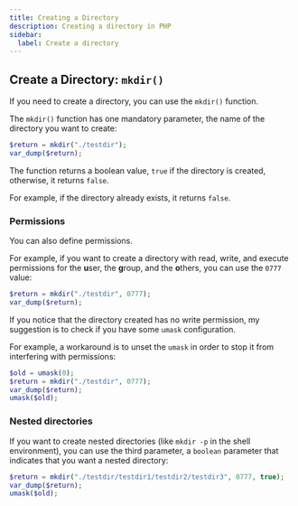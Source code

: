 ```yaml
---
title: Creating a Directory
description: Creating a directory in PHP
sidebar:
  label: Create a directory
---
```


## Create a Directory: `mkdir()`
If you need to create a directory, you can use the `mkdir()` function.

The `mkdir()` function has one mandatory parameter, the name of the directory you want to create:

```php
$return = mkdir("./testdir");
var_dump($return);
```

The function returns a boolean value, `true` if the directory is created, otherwise, it returns `false`.

For example, if the directory already exists, it returns `false`.

### Permissions

You can also define permissions.

For example, if you want to create a directory with read, write, and execute permissions for the **u**ser, the **g**roup, and the **o**thers, you can use the `0777` value:

```php
$return = mkdir("./testdir", 0777);
var_dump($return);
```

If you notice that the directory created has no write permission, my suggestion is to check if you have some `umask` configuration.

For example, a workaround is to unset the `umask` in order to stop it from interfering with permissions:

```php
$old = umask(0);
$return = mkdir("./testdir", 0777);
var_dump($return);
umask($old);
```

### Nested directories

If you want to create nested directories (like `mkdir -p` in the shell environment), you can use the third parameter, a `boolean` parameter that indicates that you want a nested directory:

```php
$return = mkdir("./testdir/testdir1/testdir2/testdir3", 0777, true);
var_dump($return);
umask($old);
```
